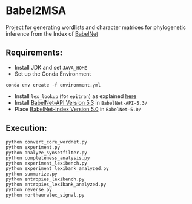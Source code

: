 # Babel2MSA
Project for generating wordlists and character matrices for phylogenetic inference from the Index of [BabelNet](https://babelnet.org/)

## Requirements:
- Install JDK and set `JAVA_HOME`
- Set up the Conda Environment
```
conda env create -f environment.yml
```
- Install `lex_lookup` (for `epitran`) as explained [here](https://github.com/dmort27/epitran)
- Install [BabelNet-API Version 5.3](https://babelnet.org/downloads) in `BabelNet-API-5.3/`
- Place [BabelNet-Index Version 5.0](https://babelnet.org/downloads) in `BabelNet-5.0/`

## Execution:
```
python convert_core_wordnet.py
python experiment.py
python analyze_synsetfilter.py
python completeness_analysis.py
python experiment_lexibench.py
python experiment_lexibank_analyzed.py
python summarize.py
python entropies_lexibench.py
python entropies_lexibank_analyzed.py
python reverse.py
python northeuralex_signal.py
```
